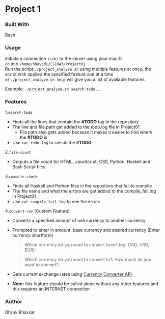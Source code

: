 # Project 1

### Built With
Bash


### Usage
Initiate a connection `(ssh)` to the server using your macID   
`cd` into `/home/bhavsd1/CS1XA3/Project01`  
Run the script `./project_analyze.sh` using multiple features at once, the script with applied the specified feature one at a time  
or `./project_analyze.sh help` will give you a list of available features  

Example: `./project_analyze.sh search-todo...`   


### Features
1.`search-todo`
  - Finds all the lines that contain the **#TODO** tag in the repository
  - The line and file path get added to the todo.log file in Project01
    - File path also gets added because it makes it easier to find where the **#TODO** is
  - Use `cat todo.log` to see all the **#TODO**

2.`file-count`
  - Outputs a file count for HTML, JavaScript, CSS, Python, Haskell and Bash Script files


3.`compile-check`
  - Finds all Haskell and Python files in the repository that fail to compile
  - The file name and what the errors are get added to the compile_fail.log in Project01
  - Use `cat compile_fail.log` to see the errors

4.`convert-cur` (Custom Feature)
  - Converts a specified amount of one currency to another currency
  - Prompted to enter in amount, base currency and desired currency (Enter currency shortform)
    > Which currency do you want to convert from? (eg. CAD, USD, EUR): 
    
    > Which currency do you want to convert to?: 
    > How much do you want to convert?:
  - Gets current exchange rates using [Currency Converter API](https://www.currencyconverterapi.com)
  - **Note:** this feature should be called alone without any other features and this requires an INTERNET connection



### Author
Dhruv Bhavsar
